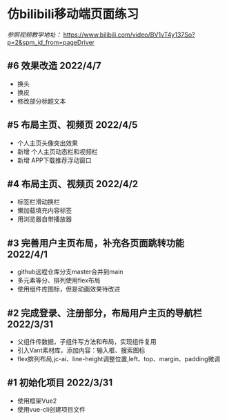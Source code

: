 # 仿bilibili移动端页面练习

  *参照视频教学地址：*
  https://www.bilibili.com/video/BV1vT4y137So?p=2&spm_id_from=pageDriver

## #6 效果改造 2022/4/7

  - 换头
  - 换皮
  - 修改部分标题文本

## #5 布局主页、视频页 2022/4/5

  - 个人主页头像突出效果
  - 新增 个人主页动态栏和视频栏
  - 新增 APP下载推荐浮动窗口

## #4 布局主页、视频页 2022/4/2

  - 标签栏滑动换栏
  - 懒加载填充内容标签
  - 用浏览器自带播放器

## #3 完善用户主页布局，补充各页面跳转功能 2022/4/1

  - github远程仓库分支master合并到main
  - 多元素等分、排列使用flex布局
  - 使用组件库图标，但是动画效果待改进

## #2 完成登录、注册部分，布局用户主页的导航栏 2022/3/31

  - 父组件传数据，子组件写方法和布局，实现组件复用
  - 引入Vant素材库，添加内容：输入框、搜索图标
  - flex排列布局,jc-ai、line-height调整位置,left、top、margin、padding微调

## #1 初始化项目 2022/3/31

  - 使用框架Vue2
  - 使用vue-cli创建项目文件